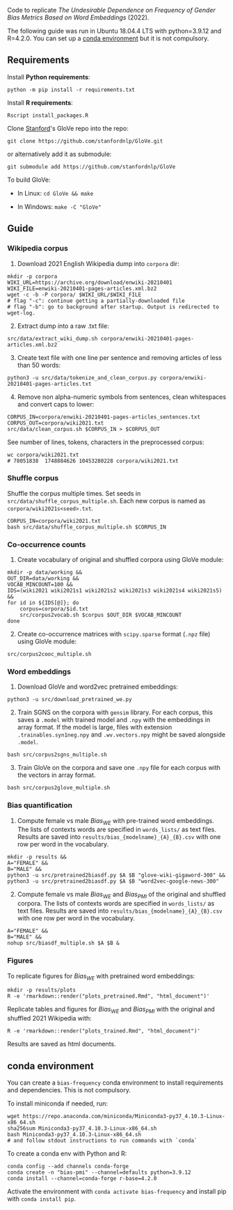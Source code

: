 
Code to replicate _The Undesirable Dependence on Frequency of Gender Bias Metrics Based on Word Embeddings_ (2022).

The following guide was run in Ubuntu 18.04.4 LTS with python=3.9.12 and R=4.2.0. You can set up a [conda environment](#conda-environment) but it is not compulsory. 

## Requirements

Install **Python requirements**:

```
python -m pip install -r requirements.txt
```

Install **R requirements**:

```
Rscript install_packages.R
```

Clone [Stanford](https://nlp.stanford.edu/)'s GloVe repo into the repo:

```
git clone https://github.com/stanfordnlp/GloVe.git
```

or alternatively add it as submodule:

```
git submodule add https://github.com/stanfordnlp/GloVe
```

To build GloVe:

* In Linux: `cd GloVe && make`

* In Windows: `make -C "GloVe"`


## Guide

### Wikipedia corpus

1. Download 2021 English Wikipedia dump into `corpora` dir:

```
mkdir -p corpora
WIKI_URL=https://archive.org/download/enwiki-20210401
WIKI_FILE=enwiki-20210401-pages-articles.xml.bz2
wget -c -b -P corpora/ $WIKI_URL/$WIKI_FILE
# flag "-c": continue getting a partially-downloaded file
# flag "-b": go to background after startup. Output is redirected to wget-log.
```

2. Extract dump into a raw .txt file:

```
src/data/extract_wiki_dump.sh corpora/enwiki-20210401-pages-articles.xml.bz2
```

3. Create text file with one line per sentence and removing articles of less than 50 words:

```
python3 -u src/data/tokenize_and_clean_corpus.py corpora/enwiki-20210401-pages-articles.txt
```

4. Remove non alpha-numeric symbols from sentences, clean whitespaces and convert caps to lower:

```
CORPUS_IN=corpora/enwiki-20210401-pages-articles_sentences.txt
CORPUS_OUT=corpora/wiki2021.txt
src/data/clean_corpus.sh $CORPUS_IN > $CORPUS_OUT
```

See number of lines, tokens, characters in the preprocessed corpus:

```
wc corpora/wiki2021.txt
# 78051838  1748884626 10453280228 corpora/wiki2021.txt
```

### Shuffle corpus


Shuffle the corpus multiple times. Set seeds in `src/data/shuffle_corpus_multiple.sh`. Each new corpus is named as `corpora/wiki2021s<seed>.txt`.

```
CORPUS_IN=corpora/wiki2021.txt
bash src/data/shuffle_corpus_multiple.sh $CORPUS_IN
```

### Co-occurrence counts

1. Create vocabulary of original and shuffled corpora using GloVe module:

```
mkdir -p data/working &&
OUT_DIR=data/working &&
VOCAB_MINCOUNT=100 &&
IDS=(wiki2021 wiki2021s1 wiki2021s2 wiki2021s3 wiki2021s4 wiki2021s5) && 
for id in ${IDS[@]}; do
    corpus=corpora/$id.txt
    src/corpus2vocab.sh $corpus $OUT_DIR $VOCAB_MINCOUNT
done
```

2. Create co-occurrence matrices with `scipy.sparse` format (`.npz` file) using GloVe module:

```
src/corpus2cooc_multiple.sh
```

### Word embeddings


1. Download GloVe and word2vec pretrained embeddings:

```
python3 -u src/download_pretrained_we.py
```

2. Train SGNS on the corpora with `gensim` library. For each corpus, this saves a `.model` with trained model and `.npy` with the embeddings in array format. If the model is large, files with extension `.trainables.syn1neg.npy` and `.wv.vectors.npy` might be saved alongside `.model`.

```
bash src/corpus2sgns_multiple.sh
```

3. Train GloVe on the corpora and save one `.npy` file for each corpus with the vectors in array format.

```
bash src/corpus2glove_multiple.sh
```


### Bias quantification


1. Compute female vs male $Bias_{WE}$ with pre-trained word embeddings. The lists of contexts words are specified in `words_lists/` as text files. Results are saved into `results/bias_{modelname}_{A}_{B}.csv` with one row per word in the vocabulary. 

```
mkdir -p results &&
A="FEMALE" &&
B="MALE" &&
python3 -u src/pretrained2biasdf.py $A $B "glove-wiki-gigaword-300" &&
python3 -u src/pretrained2biasdf.py $A $B "word2vec-google-news-300"
```

2. Compute female vs male $Bias_{WE}$ and $Bias_{PMI}$ of the original and shuffled corpora. The lists of contexts words are specified in `words_lists/` as text files. Results are saved into `results/bias_{modelname}_{A}_{B}.csv` with one row per word in the vocabulary. 

```
A="FEMALE" &&
B="MALE" &&
nohup src/biasdf_multiple.sh $A $B &
```

### Figures

To replicate figures for $Bias_{WE}$ with pretrained word embeddings:

```
mkdir -p results/plots
R -e 'rmarkdown::render("plots_pretrained.Rmd", "html_document")'
```

Replicate tables and figures for $Bias_{WE}$ and $Bias_{PMI}$ with the original and shuffled 2021 Wikipedia with:

```
R -e 'rmarkdown::render("plots_trained.Rmd", "html_document")'
```

Results are saved as html documents.

## conda environment

You can create a `bias-frequency` conda environment to install requirements and dependencies. This is not compulsory. 

To install miniconda if needed, run:

```
wget https://repo.anaconda.com/miniconda/Miniconda3-py37_4.10.3-Linux-x86_64.sh
sha256sum Miniconda3-py37_4.10.3-Linux-x86_64.sh
bash Miniconda3-py37_4.10.3-Linux-x86_64.sh
# and follow stdout instructions to run commands with `conda`
```

To create a conda env with Python and R:

```
conda config --add channels conda-forge
conda create -n "bias-pmi" --channel=defaults python=3.9.12
conda install --channel=conda-forge r-base=4.2.0
```

Activate the environment with `conda activate bias-frequency` and install pip with `conda install pip`.
